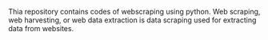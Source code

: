 Thia repository contains codes of webscraping using python. Web scraping, web harvesting, or web data extraction is data scraping used for extracting data from websites. 
